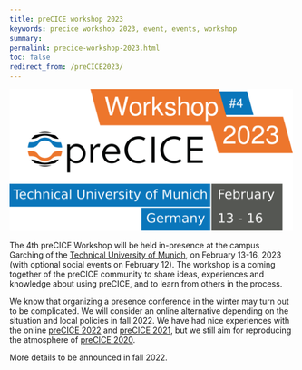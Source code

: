```yaml
---
title: preCICE workshop 2023
keywords: precice workshop 2023, event, events, workshop
summary:
permalink: precice-workshop-2023.html
toc: false
redirect_from: /preCICE2023/
---
```


<img class="img-responsive center-block" src="images/events/precice2023.svg" alt="preCICE Workshop banner" style="max-width: 500px; margin:auto;">

The 4th preCICE Workshop will be held in-presence at the campus Garching of the [Technical University of Munich](https://www.tum.de/en/), on February 13-16, 2023 (with optional social events on February 12). The workshop is a coming together of the preCICE community to share ideas, experiences and knowledge about using preCICE, and to learn from others in the process.

We know that organizing a presence conference in the winter may turn out to be complicated. We will consider an online alternative depending on the situation and local policies in fall 2022. We have had nice experiences with the online [preCICE 2022](precice-workshop-2022.html) and [preCICE 2021](precice-workshop-2021.html), but we still aim for reproducing the atmosphere of [preCICE 2020](precice-workshop-2020.html).

More details to be announced in fall 2022.
